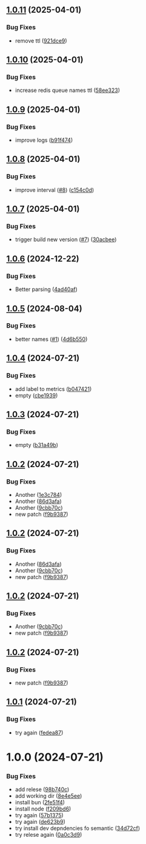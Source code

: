 ## [1.0.11](https://github.com/R2-Wireless/redis-queues-exporter/compare/v1.0.10...v1.0.11) (2025-04-01)


### Bug Fixes

* remove ttl ([921dce9](https://github.com/R2-Wireless/redis-queues-exporter/commit/921dce9336b143badb11dd9d7f340a6fd00de674))

## [1.0.10](https://github.com/R2-Wireless/redis-queues-exporter/compare/v1.0.9...v1.0.10) (2025-04-01)


### Bug Fixes

* increase redis queue names ttl ([58ee323](https://github.com/R2-Wireless/redis-queues-exporter/commit/58ee32321de04db3e5d8c70778e62be8c68b7166))

## [1.0.9](https://github.com/R2-Wireless/redis-queues-exporter/compare/v1.0.8...v1.0.9) (2025-04-01)


### Bug Fixes

* improve logs ([b91f474](https://github.com/R2-Wireless/redis-queues-exporter/commit/b91f474885d42469b5c14da42b3458b48edca285))

## [1.0.8](https://github.com/R2-Wireless/redis-queues-exporter/compare/v1.0.7...v1.0.8) (2025-04-01)


### Bug Fixes

* improve interval ([#8](https://github.com/R2-Wireless/redis-queues-exporter/issues/8)) ([c154c0d](https://github.com/R2-Wireless/redis-queues-exporter/commit/c154c0d9195d240a7c8ed26a8fe68ac8de39cadb))

## [1.0.7](https://github.com/R2-Wireless/redis-queues-exporter/compare/v1.0.6...v1.0.7) (2025-04-01)


### Bug Fixes

* trigger build new version ([#7](https://github.com/R2-Wireless/redis-queues-exporter/issues/7)) ([30acbee](https://github.com/R2-Wireless/redis-queues-exporter/commit/30acbeeea28eb4b67d5240a3ca535d29aebdf467))

## [1.0.6](https://github.com/R2-Wireless/redis-queues-exporter/compare/v1.0.5...v1.0.6) (2024-12-22)


### Bug Fixes

* Better parsing ([4ad40af](https://github.com/R2-Wireless/redis-queues-exporter/commit/4ad40afc94e3b923fe3b0b6839a699119adca902))

## [1.0.5](https://github.com/R2-Wireless/redis-queues-exporter/compare/v1.0.4...v1.0.5) (2024-08-04)


### Bug Fixes

* better names ([#1](https://github.com/R2-Wireless/redis-queues-exporter/issues/1)) ([4d6b550](https://github.com/R2-Wireless/redis-queues-exporter/commit/4d6b550662cfd0e1e85b5657a1d22f5f168f56f6))

## [1.0.4](https://github.com/R2-Wireless/redis-queues-exporter/compare/v1.0.3...v1.0.4) (2024-07-21)


### Bug Fixes

* add label to metrics ([b047421](https://github.com/R2-Wireless/redis-queues-exporter/commit/b04742162938fb75ef42c84b704550ab4d310410))
* empty ([cbe1939](https://github.com/R2-Wireless/redis-queues-exporter/commit/cbe1939cf3f86ebdd7e067aba6cc32df0c62bc20))

## [1.0.3](https://github.com/R2-Wireless/redis-queues-exporter/compare/v1.0.2...v1.0.3) (2024-07-21)


### Bug Fixes

* empty ([b31a49b](https://github.com/R2-Wireless/redis-queues-exporter/commit/b31a49b7654a6c3df5432dec778700fa068da11e))

## [1.0.2](https://github.com/R2-Wireless/redis-queues-exporter/compare/v1.0.1...v1.0.2) (2024-07-21)


### Bug Fixes

* Another ([1e3c784](https://github.com/R2-Wireless/redis-queues-exporter/commit/1e3c784422e843e106c8418521163cf463f0cedb))
* Another ([86d3afa](https://github.com/R2-Wireless/redis-queues-exporter/commit/86d3afa1ef21a7a2165356a4fd206b9b752e5ef1))
* Another ([9cbb70c](https://github.com/R2-Wireless/redis-queues-exporter/commit/9cbb70c247a22d08e2cc14242b512fa4236e3358))
* new patch ([f9b9387](https://github.com/R2-Wireless/redis-queues-exporter/commit/f9b9387991f188de6c4f82a952419158f2264c80))

## [1.0.2](https://github.com/R2-Wireless/redis-queues-exporter/compare/v1.0.1...v1.0.2) (2024-07-21)


### Bug Fixes

* Another ([86d3afa](https://github.com/R2-Wireless/redis-queues-exporter/commit/86d3afa1ef21a7a2165356a4fd206b9b752e5ef1))
* Another ([9cbb70c](https://github.com/R2-Wireless/redis-queues-exporter/commit/9cbb70c247a22d08e2cc14242b512fa4236e3358))
* new patch ([f9b9387](https://github.com/R2-Wireless/redis-queues-exporter/commit/f9b9387991f188de6c4f82a952419158f2264c80))

## [1.0.2](https://github.com/R2-Wireless/redis-queues-exporter/compare/v1.0.1...v1.0.2) (2024-07-21)


### Bug Fixes

* Another ([9cbb70c](https://github.com/R2-Wireless/redis-queues-exporter/commit/9cbb70c247a22d08e2cc14242b512fa4236e3358))
* new patch ([f9b9387](https://github.com/R2-Wireless/redis-queues-exporter/commit/f9b9387991f188de6c4f82a952419158f2264c80))

## [1.0.2](https://github.com/R2-Wireless/redis-queues-exporter/compare/v1.0.1...v1.0.2) (2024-07-21)


### Bug Fixes

* new patch ([f9b9387](https://github.com/R2-Wireless/redis-queues-exporter/commit/f9b9387991f188de6c4f82a952419158f2264c80))

## [1.0.1](https://github.com/R2-Wireless/redis-monitoring/compare/v1.0.0...v1.0.1) (2024-07-21)


### Bug Fixes

* try again ([fedea87](https://github.com/R2-Wireless/redis-monitoring/commit/fedea8752c8f44559cffd82372b0c0de34d254d1))

# 1.0.0 (2024-07-21)


### Bug Fixes

* add relese ([98b740c](https://github.com/R2-Wireless/redis-monitoring/commit/98b740c622da0348d018b72dda56a602794b4401))
* add working dir ([8e4e5ee](https://github.com/R2-Wireless/redis-monitoring/commit/8e4e5ee9b8585ad8a2699d8c4ef7116347f624db))
* install bun ([2fe51f4](https://github.com/R2-Wireless/redis-monitoring/commit/2fe51f45bdd32c1459dc96e8fb02daa90654a923))
* install node ([f209bd6](https://github.com/R2-Wireless/redis-monitoring/commit/f209bd6cd1a017e9f4ff2e979596eaaa53adbb82))
* try again ([57b1375](https://github.com/R2-Wireless/redis-monitoring/commit/57b1375b57d602d9accb1e0a0845e72926dcf5d4))
* try again ([de623b9](https://github.com/R2-Wireless/redis-monitoring/commit/de623b92220061c6000873a37400da0e04074ce4))
* try install dev depndencies fo semantic ([34d72cf](https://github.com/R2-Wireless/redis-monitoring/commit/34d72cf6dafe7df30129df8b2bf11f3e4cc8b00a))
* try relese again ([0a0c3d9](https://github.com/R2-Wireless/redis-monitoring/commit/0a0c3d9902f639123ec893e07387e34b53988484))
